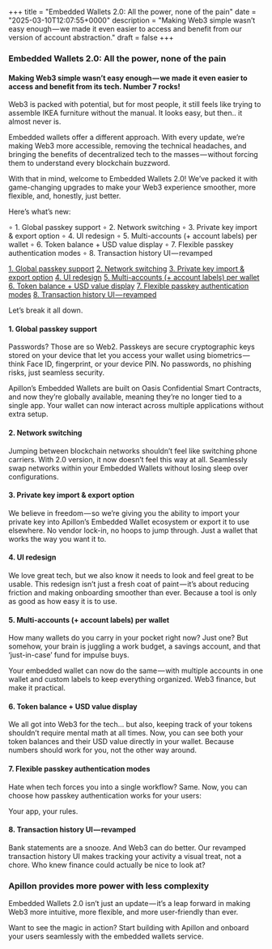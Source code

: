 +++
title = "Embedded Wallets 2.0: All the power, none of the pain"
date = "2025-03-10T12:07:55+0000"
description = "Making Web3 simple wasn’t easy enough — we made it even easier to access and benefit from our version of account abstraction."
draft = false
+++

### Embedded Wallets 2.0: All the power, none of the pain


#### Making Web3 simple wasn’t easy enough — we made it even easier to access and benefit from its tech. Number 7 rocks!


Web3 is packed with potential, but for most people, it still feels like trying to assemble IKEA furniture without the manual. It looks easy, but then.. it almost never is.


Embedded wallets offer a different approach. With every update, we’re making Web3 more accessible, removing the technical headaches, and bringing the benefits of decentralized tech to the masses — without forcing them to understand every blockchain buzzword.


With that in mind, welcome to Embedded Wallets 2.0! We’ve packed it with game-changing upgrades to make your Web3 experience smoother, more flexible, and, honestly, just better.


Here’s what’s new:


∘ 1. Global passkey support ∘ 2. Network switching ∘ 3. Private key import & export option ∘ 4. UI redesign ∘ 5. Multi-accounts (+ account labels) per wallet ∘ 6. Token balance + USD value display ∘ 7. Flexible passkey authentication modes ∘ 8. Transaction history UI — revamped

[1. Global passkey support](#9ac0)
[2. Network switching](#5ca8)
[3. Private key import & export option](#81d9)
[4. UI redesign](#c3a3)
[5. Multi-accounts (+ account labels) per wallet](#871e)
[6. Token balance + USD value display](#028f)
[7. Flexible passkey authentication modes](#056e)
[8. Transaction history UI — revamped](#934c)

Let’s break it all down.


#### 1. Global passkey support


Passwords? Those are so Web2. Passkeys are secure cryptographic keys stored on your device that let you access your wallet using biometrics — think Face ID, fingerprint, or your device PIN. No passwords, no phishing risks, just seamless security.


Apillon’s Embedded Wallets are built on Oasis Confidential Smart Contracts, and now they’re globally available, meaning they’re no longer tied to a single app. Your wallet can now interact across multiple applications without extra setup.


#### 2. Network switching


Jumping between blockchain networks shouldn’t feel like switching phone carriers. With 2.0 version, it now doesn’t feel this way at all. Seamlessly swap networks within your Embedded Wallets without losing sleep over configurations.


#### 3. Private key import & export option


We believe in freedom — so we’re giving you the ability to import your private key into Apillon’s Embedded Wallet ecosystem or export it to use elsewhere. No vendor lock-in, no hoops to jump through. Just a wallet that works the way you want it to.


#### 4. UI redesign


We love great tech, but we also know it needs to look and feel great to be usable. This redesign isn’t just a fresh coat of paint — it’s about reducing friction and making onboarding smoother than ever. Because a tool is only as good as how easy it is to use.


#### 5. Multi-accounts (+ account labels) per wallet


How many wallets do you carry in your pocket right now? Just one? But somehow, your brain is juggling a work budget, a savings account, and that ‘just-in-case’ fund for impulse buys.


Your embedded wallet can now do the same — with multiple accounts in one wallet and custom labels to keep everything organized. Web3 finance, but make it practical.


#### 6. Token balance + USD value display


We all got into Web3 for the tech… but also, keeping track of your tokens shouldn’t require mental math at all times. Now, you can see both your token balances and their USD value directly in your wallet. Because numbers should work for you, not the other way around.


#### 7. Flexible passkey authentication modes


Hate when tech forces you into a single workflow? Same. Now, you can choose how passkey authentication works for your users:


Your app, your rules.


#### 8. Transaction history UI — revamped


Bank statements are a snooze. And Web3 can do better. Our revamped transaction history UI makes tracking your activity a visual treat, not a chore. Who knew finance could actually be nice to look at?


### Apillon provides more power with less complexity


Embedded Wallets 2.0 isn’t just an update — it’s a leap forward in making Web3 more intuitive, more flexible, and more user-friendly than ever.


Want to see the magic in action? Start building with Apillon and onboard your users seamlessly with the embedded wallets service.
